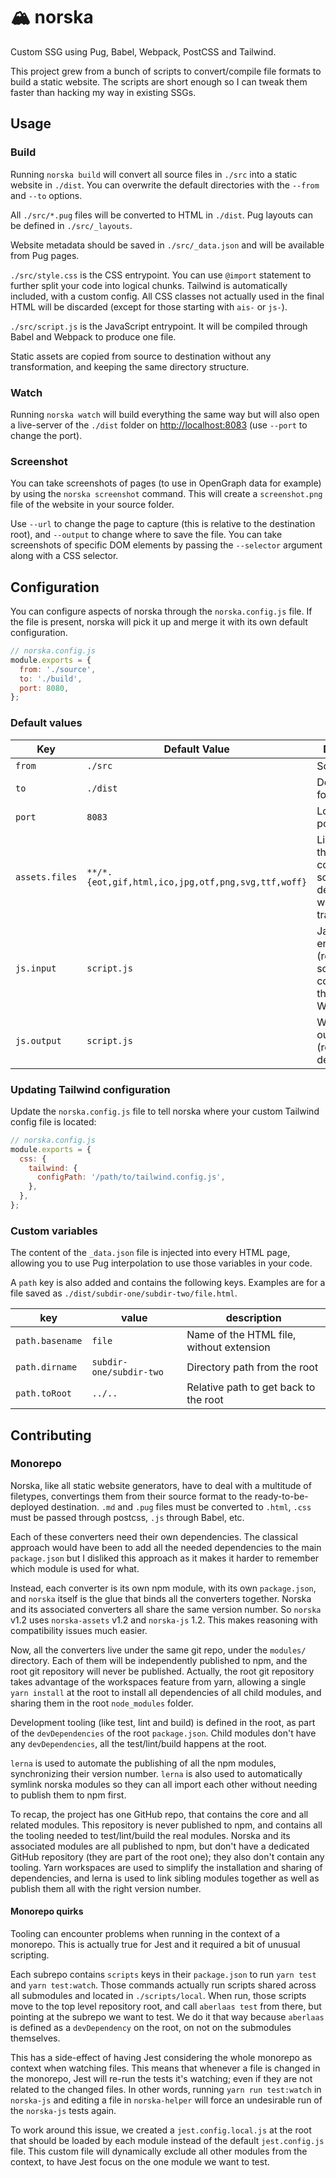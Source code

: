 # 🏔️ norska

Custom SSG using Pug, Babel, Webpack, PostCSS and Tailwind.

This project grew from a bunch of scripts to convert/compile file formats to
build a static website. The scripts are short enough so I can tweak them faster
than hacking my way in existing SSGs.

## Usage

### Build

Running `norska build` will convert all source files in `./src` into a static
website in `./dist`. You can overwrite the default directories with the `--from`
and `--to` options.

All `./src/*.pug` files will be converted to HTML in `./dist`. Pug layouts can
be defined in `./src/_layouts`.

Website metadata should be saved in `./src/_data.json` and will be available
from Pug pages.

`./src/style.css` is the CSS entrypoint. You can use `@import` statement to
further split your code into logical chunks. Tailwind is automatically included,
with a custom config. All CSS classes not actually used in the final HTML will
be discarded (except for those starting with `ais-` or `js-`).

`./src/script.js` is the JavaScript entrypoint. It will be compiled through
Babel and Webpack to produce one file.

Static assets are copied from source to destination without any transformation,
and keeping the same directory structure.

### Watch

Running `norska watch` will build everything the same way but will also open a
live-server of the `./dist` folder on [http://localhost:8083][1] (use `--port`
to change the port).

### Screenshot

You can take screenshots of pages (to use in OpenGraph data for example) by
using the `norska screenshot` command. This will create a `screenshot.png` file
of the website in your source folder.

Use `--url` to change the page to capture (this is relative to the destination
root), and `--output` to change where to save the file. You can take screenshots
of specific DOM elements by passing the `--selector` argument along with a CSS
selector.

## Configuration

You can configure aspects of norska through the `norska.config.js` file. If the
file is present, norska will pick it up and merge it with its own default
configuration.

```js
// norska.config.js
module.exports = {
  from: './source',
  to: './build',
  port: 8080,
};
```

### Default values

| Key            | Default Value                                      | Description                                                                               |
| -------------- | -------------------------------------------------- | ----------------------------------------------------------------------------------------- |
| `from`         | `./src`                                            | Source folder                                                                             |
| `to`           | `./dist`                                           | Destination folder                                                                        |
| `port`         | `8083`                                             | Local server port                                                                         |
| `assets.files` | `**/*.{eot,gif,html,ico,jpg,otf,png,svg,ttf,woff}` | List of files that should be copied from source to destination without any transformation |
| `js.input`     | `script.js`                                        | JavaScript entry point (relative to source) to compile through Webpack                    |
| `js.output`    | `script.js`                                        | Webpack output file (relative to destination)                                             |

### Updating Tailwind configuration

Update the `norska.config.js` file to tell norska where your custom Tailwind
config file is located:

```js
// norska.config.js
module.exports = {
  css: {
    tailwind: {
      configPath: '/path/to/tailwind.config.js',
    },
  },
};
```

### Custom variables

The content of the `_data.json` file is injected into every HTML page, allowing
you to use Pug interpolation to use those variables in your code.

A `path` key is also added and contains the following keys. Examples are for a
file saved as `./dist/subdir-one/subdir-two/file.html`.

| key             | value                   | description                              |
| --------------- | ----------------------- | ---------------------------------------- |
| `path.basename` | `file`                  | Name of the HTML file, without extension |
| `path.dirname`  | `subdir-one/subdir-two` | Directory path from the root             |
| `path.toRoot`   | `../..`                 | Relative path to get back to the root    |

## Contributing

### Monorepo

Norska, like all static website generators, have to deal with a multitude of
filetypes, convertings them from their source format to the ready-to-be-deployed
destination. `.md` and `.pug` files must be converted to `.html`, `.css` must be
passed through postcss, `.js` through Babel, etc.

Each of these converters need their own dependencies. The classical approach
would have been to add all the needed dependencies to the main `package.json`
but I disliked this approach as it makes it harder to remember which module is
used for what.

Instead, each converter is its own npm module, with its own `package.json`, and
`norska` itself is the glue that binds all the converters together. Norska and
its associated converters all share the same version number. So `norska` v1.2
uses `norska-assets` v1.2 and `norska-js` 1.2. This makes reasoning with
compatibility issues much easier.

Now, all the converters live under the same git repo, under the `modules/`
directory. Each of them will be independently published to npm, and the root git
repository will never be published. Actually, the root git repository takes
advantage of the workspaces feature from yarn, allowing a single `yarn install`
at the root to install all dependencies of all child modules, and sharing them
in the root `node_modules` folder.

Development tooling (like test, lint and build) is defined in the root, as part
of the `devDependencies` of the root `package.json`. Child modules don't have
any `devDependencies`, all the test/lint/build happens at the root.

`lerna` is used to automate the publishing of all the npm modules, synchronizing
their version number. `lerna` is also used to automatically symlink norska
modules so they can all import each other without needing to publish them to npm
first.

To recap, the project has one GitHub repo, that contains the core and all
related modules. This repository is never published to npm, and contains all the
tooling needed to test/lint/build the real modules. Norska and its associated
modules are all published to npm, but don't have a dedicated GitHub repository
(they are part of the root one); they also don't contain any tooling. Yarn
workspaces are used to simplify the installation and sharing of dependencies,
and lerna is used to link sibling modules together as well as publish them all
with the right version number.

#### Monorepo quirks

Tooling can encounter problems when running in the context of a monorepo. This
is actually true for Jest and it required a bit of unusual scripting.

Each subrepo contains `scripts` keys in their `package.json` to run `yarn test`
and `yarn test:watch`. Those commands actually run scripts shared across all
submodules and located in `./scripts/local`. When run, those scripts move to the
top level repository root, and call `aberlaas test` from there, but pointing at
the subrepo we want to test. We do it that way because `aberlaas` is
defined as a `devDependency` on the root, on not on the submodules themselves.

This has a side-effect of having Jest considering the whole monorepo as
context when watching files. This means that whenever a file is
changed in the monorepo, Jest will re-run the tests it's watching;
even if they are not related to the changed files. In other words, running
`yarn run test:watch` in `norska-js` and editing a file in `norska-helper` will
force an undesirable run of the `norska-js` tests again.

To work around this issue, we created a `jest.config.local.js` at the root that
should be loaded by each module instead of the default `jest.config.js` file.
This custom file will dynamically exclude all other modules from the context, to
have Jest focus on the one module we want to test.

[1]: http://localhost:8083
